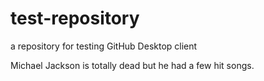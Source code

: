 # test-repository
 a repository for testing GitHub Desktop client

Michael Jackson is totally dead but he had a few hit songs.
